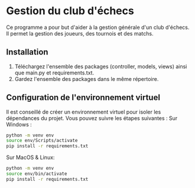# Gestion du club d'échecs

Ce programme a pour but d'aider à la gestion générale d'un club d'échecs.  
Il permet la gestion des joueurs, des tournois et des matchs.  

## Installation

1. Téléchargez l'ensemble des packages (controller, models, views) ainsi que main.py et requirements.txt.  
2. Gardez l'ensemble des packages dans le même répertoire.

## Configuration de l'environnement virtuel

Il est conseillé de créer un environnement virtuel pour isoler les dépendances du projet. Vous pouvez suivre les étapes suivantes :
Sur Windows :
```sh
python -m venv env
source env/Scripts/activate
pip install -r requirements.txt
```
Sur MacOS & Linux:
```sh
python -m venv env
source env/bin/activate
pip install -r requirements.txt
```


